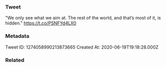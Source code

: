 ### Tweet
"We only see what we aim at. The rest of the world, and that’s most of it, is hidden." https://t.co/PSNFYd4LX0

### Metadata
Tweet ID: 1274058990213873665
Created At: 2020-06-19T19:18:28.000Z

### Related

